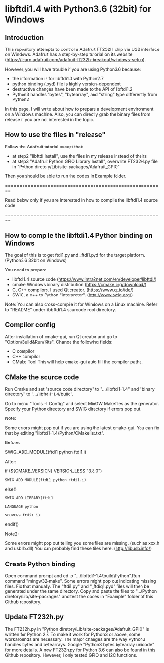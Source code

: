 # libftdi1.4 with Python3.6 (32bit) for Windows

## Introduction

This repository attempts to control a Adafruit FT232H chip via USB interface on Windows. Adafruit has a step-by-step tutorial on its website (https://learn.adafruit.com/adafruit-ft232h-breakout/windows-setup).

However, you will have trouble if you are using Python3.6 because:
  - the information is for libftdi1.0 with Python2.7
  - python binding (.pyd) file is highly version-dependent
  - destructive changes have been made to the API of libftdi1.2
  - Python3 handles "bytes", "bytearray", and "string" type differently from Python2

In this page, I will write about how to prepare a development environment on a Windows machine. Also, you can directly grab the binary files from release if you are not interested in the topic.

## How to use the files in "release"

Follow the Adafruit tutorial except that:
  - at step2 "libftdi Install", use the files in my release instead of theirs
  - at step3 "Adafruit Python GPIO Library Install", overwrite FT232H.py file in "Python diretory/Lib/site-packages/Adafruit_GPIO"

Then you should be able to run the codes in Example folder.

========================================================

Read below only if you are interested in how to compile the libftdi1.4 source code

========================================================

## How to compile the libftdi1.4 Python binding on Windows

The goal of this is to get ftdi1.py and _ftdi1.pyd for the target platform. (Python3.6 32bit on Windows)

You need to prepare:
  - libftdi1.4 source code (https://www.intra2net.com/en/developer/libftdi/)
  - cmake Windows binary distribution (https://cmake.org/download/)
  - C, C++ compilors. I used Qt creator. (https://www.qt.io/ide/)
  - SWIG, a c++ to Python "interpreter". (http://www.swig.org/)

Note: You can also cross-compile it for Windows on a Linux machine. Refer to "README" under libbftdi1.4 sourcode root directory.

## Compilor config

After installation of cmake-gui, run Qt creator and go to "Option/Build&Run/Kits". Change the following fields:
  - C compilor
  - C++ compilor
  - CMake Tool
 This will help cmake-gui auto fill the compilor paths.

## CMake the source code

Run Cmake and set "source code directory" to ".../libftdi1-1.4" and "binary directory" to ".../libftdi1-1.4/build".

Go to menu "Tools -> Config" and select MinGW Makefiles as the generator. Specify your Python directory and SWIG directory if errors pop out.

Note: 

Some errors might pop out if you are using the latest cmake-gui. You can fix that by editing "libftdi1-1.4/Python/CMakelist.txt". 

Before:

SWIG_ADD_MODULE(ftdi1 python ftdi1.i)

After:

  if (${CMAKE_VERSION} VERSION_LESS "3.8.0")

    SWIG_ADD_MODULE(ftdi1 python ftdi1.i)
    
  else()

    SWIG_ADD_LIBRARY(ftdi1
    
    LANGUAGE python
    
    SOURCES ftdi1.i)
    
  endif()

Note2:

Some errors might pop out telling you some files are missing. (such as xxx.h and usblib.dll) You can probably find these files here. (http://libusb.info/)

## Create Python binding

Open command prompt and cd to "...\libftdi1-1.4\build\Python".Run command "mingw32-make". Some errors might pop out indicating missing files. Fix that manually. The "ftdi1.py" and "_ftdiq1.pyd" files will then be generated under the same directory. Copy and paste the files to ".../Python diretory/Lib/site-packages" and test the codes in "Example" folder of this Github repository.

## Update FT232h.py

The FT232h.py in "Python diretory/Lib/site-packages/Adafruit_GPIO" is written for Python 2.7. To make it work for Python3 or above, some workarounds are necessary. The major changes are the way Python3 handles bytes and bytearrays. Google "Python3 bytes bytearray unicode" for more details. A new FT232h.py for Python 3.6 can also be found in this Github repository. However, I only tested GPIO and I2C functions.
